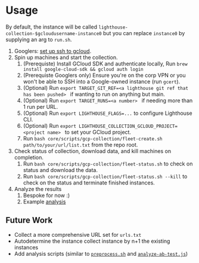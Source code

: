 # Usage

By default, the instance will be called `lighthouse-collection-$gcloudusername-instance0` but you can replace `instance0` by supplying an arg to `run.sh`.

1. Googlers: [set up ssh to gcloud](go/common-fw-policy-flows).
2. Spin up machines and start the collection.
   1. (Prerequiste) Install GCloud SDK and authenticate locally, Run `brew install google-cloud-sdk && gcloud auth login`
   2. (Prerequiste Googlers only) Ensure you're on the corp VPN or you won't be able to SSH into a Google-owned instance (run `gcert`).
   3. (Optional) Run `export TARGET_GIT_REF=<a lighthouse git ref that has been pushed> ` if wanting to run on anything but main.
   4. (Optional) Run `export TARGET_RUNS=<a number> ` if needing more than 1 run per URL.
   5. (Optional) Run `export LIGHTHOUSE_FLAGS=...` to configure Lighthouse CLI.
   6. (Optional) Run `export LIGHTHOUSE_COLLECTION_GCLOUD_PROJECT=<project name> ` to set your GCloud project.
   7. Run `bash core/scripts/gcp-collection/fleet-create.sh path/to/your/url/list.txt` from the repo root.
3. Check status of collection, download data, and kill machines on completion.
   1. Run `bash core/scripts/gcp-collection/fleet-status.sh` to check on status and download the data.
   2. Run `bash core/scripts/gcp-collection/fleet-status.sh --kill` to check on the status and terminate finished instances.
4. Analyze the results
   1. Bespoke for now :)
   2. Example [analysis](https://docs.google.com/document/d/1uoLYWlhRXHo-kCKnte0HZcCjy5VWOStDe0X78XlIf1o/edit?ts=602c4fd1&resourcekey=0-_FA55GhVpUYqfNsnCVzPdw)

## Future Work

- Collect a more comprehensive URL set for `urls.txt`
- Autodetermine the instance collect instance by n+1 the existing instances
- Add analysis scripts (similar to [`preprocess.sh`](https://github.com/patrickhulce/dzl-lighthouse/blob/60447f652dc15cacfa603fdf7c88b1add4229d1d/cwv/analyze/preprocess.sh) and [`analyze-ab-test.js`](https://github.com/patrickhulce/dzl-lighthouse/blob/60447f652dc15cacfa603fdf7c88b1add4229d1d/cwv/analyze/analyze-ab-test.js))
